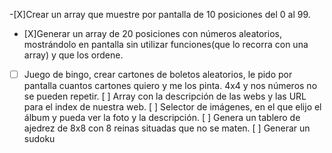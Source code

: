  -[X]Crear un array que muestre por pantalla de 10 posiciones del 0 al 99.
- [X]Generar un array de 20 posiciones con números aleatorios, mostrándolo en pantalla sin utilizar funciones(que lo recorra con una array) y que los ordene.
- [ ] Juego de bingo, crear cartones de boletos aleatorios, le pido por pantalla cuantos cartones quiero y me los pinta. 4x4 y nos números no se pueden repetir.
[ ] Array con la descripción de las webs y las URL para el index de nuestra web.
[ ] Selector de imágenes, en el que elijo el álbum y pueda ver la foto y la descripción.
[ ] Genera un tablero de ajedrez de 8x8 con 8 reinas situadas que no se maten.
[ ] Generar un sudoku